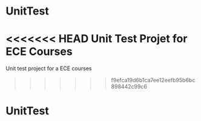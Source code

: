 # UnitTest
<<<<<<< HEAD
Unit Test Projet for ECE Courses
=======
Unit test project for a ECE courses
>>>>>>> f9efca19d6b1ca7ee12eefb95b6bc898442c99c6
# UnitTest
